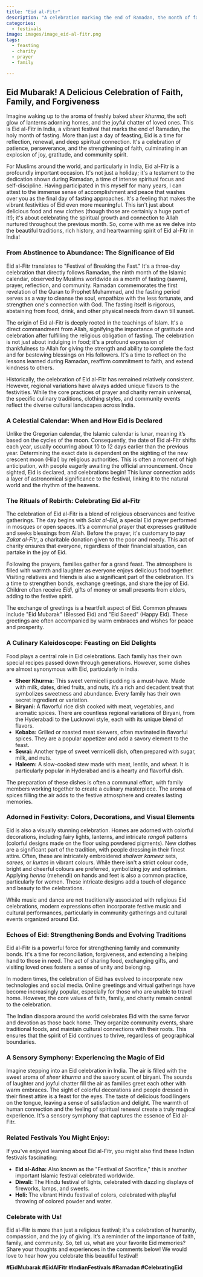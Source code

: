 ```yaml
---
title: "Eid al-Fitr"
description: "A celebration marking the end of Ramadan, the month of fasting. It's a time for prayer, feast, charity, and spending time with family and friends."
categories:
  - festivals
image: images/image_eid-al-fitr.png
tags:
  - feasting
  - charity
  - prayer
  - family

---
```


## Eid Mubarak! A Delicious Celebration of Faith, Family, and Forgiveness

Imagine waking up to the aroma of freshly baked *sheer khurma*, the soft glow of lanterns adorning homes, and the joyful chatter of loved ones. This is Eid al-Fitr in India, a vibrant festival that marks the end of Ramadan, the holy month of fasting. More than just a day of feasting, Eid is a time for reflection, renewal, and deep spiritual connection. It's a celebration of patience, perseverance, and the strengthening of faith, culminating in an explosion of joy, gratitude, and community spirit.

For Muslims around the world, and particularly in India, Eid al-Fitr is a profoundly important occasion. It's not just a holiday; it's a testament to the dedication shown during Ramadan, a time of intense spiritual focus and self-discipline. Having participated in this myself for many years, I can attest to the immense sense of accomplishment and peace that washes over you as the final day of fasting approaches. It's a feeling that makes the vibrant festivities of Eid even more meaningful. This isn't just about delicious food and new clothes (though those are certainly a huge part of it!); it's about celebrating the spiritual growth and connection to Allah nurtured throughout the previous month. So, come with me as we delve into the beautiful traditions, rich history, and heartwarming spirit of Eid al-Fitr in India!

### From Abstinence to Abundance: The Significance of Eid

Eid al-Fitr translates to "Festival of Breaking the Fast." It's a three-day celebration that directly follows Ramadan, the ninth month of the Islamic calendar, observed by Muslims worldwide as a month of fasting (sawm), prayer, reflection, and community. Ramadan commemorates the first revelation of the Quran to Prophet Muhammad, and the fasting period serves as a way to cleanse the soul, empathize with the less fortunate, and strengthen one's connection with God. The fasting itself is rigorous, abstaining from food, drink, and other physical needs from dawn till sunset.

The origin of Eid al-Fitr is deeply rooted in the teachings of Islam. It's a direct commandment from Allah, signifying the importance of gratitude and celebration after fulfilling the religious obligation of fasting. The celebration is not just about indulging in food; it's a profound expression of thankfulness to Allah for giving the strength and ability to complete the fast and for bestowing blessings on His followers. It's a time to reflect on the lessons learned during Ramadan, reaffirm commitment to faith, and extend kindness to others.

Historically, the celebration of Eid al-Fitr has remained relatively consistent. However, regional variations have always added unique flavors to the festivities. While the core practices of prayer and charity remain universal, the specific culinary traditions, clothing styles, and community events reflect the diverse cultural landscapes across India.

### A Celestial Calendar: When and How Eid is Declared

Unlike the Gregorian calendar, the Islamic calendar is lunar, meaning it’s based on the cycles of the moon. Consequently, the date of Eid al-Fitr shifts each year, usually occurring about 10 to 12 days earlier than the previous year. Determining the exact date is dependent on the sighting of the new crescent moon (Hilal) by religious authorities. This is often a moment of high anticipation, with people eagerly awaiting the official announcement. Once sighted, Eid is declared, and celebrations begin! This lunar connection adds a layer of astronomical significance to the festival, linking it to the natural world and the rhythm of the heavens.

### The Rituals of Rebirth: Celebrating Eid al-Fitr

The celebration of Eid al-Fitr is a blend of religious observances and festive gatherings. The day begins with *Salat al-Eid*, a special Eid prayer performed in mosques or open spaces. It’s a communal prayer that expresses gratitude and seeks blessings from Allah. Before the prayer, it's customary to pay *Zakat al-Fitr*, a charitable donation given to the poor and needy. This act of charity ensures that everyone, regardless of their financial situation, can partake in the joy of Eid.

Following the prayers, families gather for a grand feast. The atmosphere is filled with warmth and laughter as everyone enjoys delicious food together. Visiting relatives and friends is also a significant part of the celebration. It's a time to strengthen bonds, exchange greetings, and share the joy of Eid. Children often receive *Eidi*, gifts of money or small presents from elders, adding to the festive spirit.

The exchange of greetings is a heartfelt aspect of Eid. Common phrases include "Eid Mubarak" (Blessed Eid) and "Eid Saeed" (Happy Eid). These greetings are often accompanied by warm embraces and wishes for peace and prosperity.

### A Culinary Kaleidoscope: Feasting on Eid Delights

Food plays a central role in Eid celebrations. Each family has their own special recipes passed down through generations. However, some dishes are almost synonymous with Eid, particularly in India.

*   **Sheer Khurma:** This sweet vermicelli pudding is a must-have. Made with milk, dates, dried fruits, and nuts, it’s a rich and decadent treat that symbolizes sweetness and abundance. Every family has their own secret ingredient or variation.
*   **Biryani:** A flavorful rice dish cooked with meat, vegetables, and aromatic spices. There are countless regional variations of Biryani, from the Hyderabadi to the Lucknowi style, each with its unique blend of flavors.
*   **Kebabs:** Grilled or roasted meat skewers, often marinated in flavorful spices. They are a popular appetizer and add a savory element to the feast.
*   **Sewai:** Another type of sweet vermicelli dish, often prepared with sugar, milk, and nuts.
*   **Haleem:** A slow-cooked stew made with meat, lentils, and wheat. It is particularly popular in Hyderabad and is a hearty and flavorful dish.

The preparation of these dishes is often a communal effort, with family members working together to create a culinary masterpiece. The aroma of spices filling the air adds to the festive atmosphere and creates lasting memories.

### Adorned in Festivity: Colors, Decorations, and Visual Elements

Eid is also a visually stunning celebration. Homes are adorned with colorful decorations, including fairy lights, lanterns, and intricate *rangoli* patterns (colorful designs made on the floor using powdered pigments). New clothes are a significant part of the tradition, with people dressing in their finest attire. Often, these are intricately embroidered *shalwar kameez* sets, *sarees*, or *kurtas* in vibrant colours. While there isn't a strict colour code, bright and cheerful colours are preferred, symbolizing joy and optimism. Applying *henna* (mehendi) on hands and feet is also a common practice, particularly for women. These intricate designs add a touch of elegance and beauty to the celebrations.

While music and dance are not traditionally associated with religious Eid celebrations, modern expressions often incorporate festive music and cultural performances, particularly in community gatherings and cultural events organized around Eid.

### Echoes of Eid: Strengthening Bonds and Evolving Traditions

Eid al-Fitr is a powerful force for strengthening family and community bonds. It's a time for reconciliation, forgiveness, and extending a helping hand to those in need. The act of sharing food, exchanging gifts, and visiting loved ones fosters a sense of unity and belonging.

In modern times, the celebration of Eid has evolved to incorporate new technologies and social media. Online greetings and virtual gatherings have become increasingly popular, especially for those who are unable to travel home. However, the core values of faith, family, and charity remain central to the celebration.

The Indian diaspora around the world celebrates Eid with the same fervor and devotion as those back home. They organize community events, share traditional foods, and maintain cultural connections with their roots. This ensures that the spirit of Eid continues to thrive, regardless of geographical boundaries.

### A Sensory Symphony: Experiencing the Magic of Eid

Imagine stepping into an Eid celebration in India. The air is filled with the sweet aroma of *sheer khurma* and the savory scent of biryani. The sounds of laughter and joyful chatter fill the air as families greet each other with warm embraces. The sight of colorful decorations and people dressed in their finest attire is a feast for the eyes. The taste of delicious food lingers on the tongue, leaving a sense of satisfaction and delight. The warmth of human connection and the feeling of spiritual renewal create a truly magical experience. It's a sensory symphony that captures the essence of Eid al-Fitr.

### Related Festivals You Might Enjoy:

If you've enjoyed learning about Eid al-Fitr, you might also find these Indian festivals fascinating:

*   **Eid al-Adha:** Also known as the "Festival of Sacrifice," this is another important Islamic festival celebrated worldwide.
*   **Diwali:** The Hindu festival of lights, celebrated with dazzling displays of fireworks, lamps, and sweets.
*   **Holi:** The vibrant Hindu festival of colors, celebrated with playful throwing of colored powder and water.

### Celebrate with Us!

Eid al-Fitr is more than just a religious festival; it's a celebration of humanity, compassion, and the joy of giving. It’s a reminder of the importance of faith, family, and community. So, tell us, what are your favorite Eid memories? Share your thoughts and experiences in the comments below! We would love to hear how you celebrate this beautiful festival!

**#EidMubarak #EidAlFitr #IndianFestivals #Ramadan #CelebratingEid**

